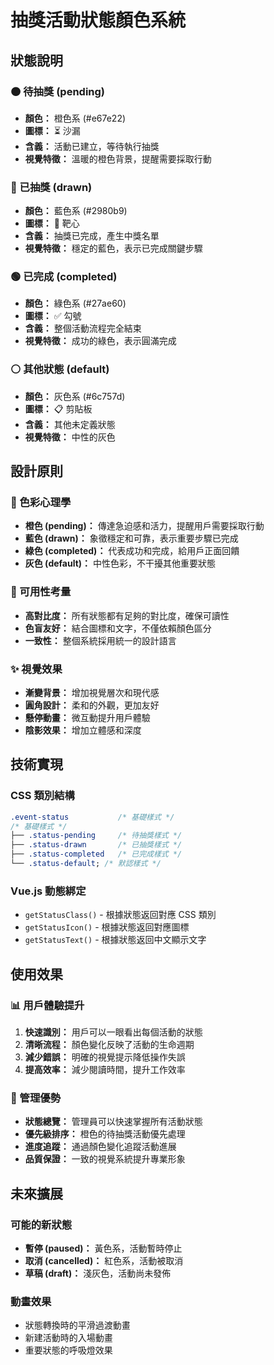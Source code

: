 # 抽獎活動狀態顏色系統

## 狀態說明

### 🟠 待抽獎 (pending)

- **顏色：** 橙色系 (#e67e22)
- **圖標：** ⏳ 沙漏
- **含義：** 活動已建立，等待執行抽獎
- **視覺特徵：** 溫暖的橙色背景，提醒需要採取行動

### 🔵 已抽獎 (drawn)

- **顏色：** 藍色系 (#2980b9)
- **圖標：** 🎯 靶心
- **含義：** 抽獎已完成，產生中獎名單
- **視覺特徵：** 穩定的藍色，表示已完成關鍵步驟

### 🟢 已完成 (completed)

- **顏色：** 綠色系 (#27ae60)
- **圖標：** ✅ 勾號
- **含義：** 整個活動流程完全結束
- **視覺特徵：** 成功的綠色，表示圓滿完成

### ⚪ 其他狀態 (default)

- **顏色：** 灰色系 (#6c757d)
- **圖標：** 📋 剪貼板
- **含義：** 其他未定義狀態
- **視覺特徵：** 中性的灰色

## 設計原則

### 🎨 色彩心理學

- **橙色 (pending)：** 傳達急迫感和活力，提醒用戶需要採取行動
- **藍色 (drawn)：** 象徵穩定和可靠，表示重要步驟已完成
- **綠色 (completed)：** 代表成功和完成，給用戶正面回饋
- **灰色 (default)：** 中性色彩，不干擾其他重要狀態

### 📱 可用性考量

- **高對比度：** 所有狀態都有足夠的對比度，確保可讀性
- **色盲友好：** 結合圖標和文字，不僅依賴顏色區分
- **一致性：** 整個系統採用統一的設計語言

### ✨ 視覺效果

- **漸變背景：** 增加視覺層次和現代感
- **圓角設計：** 柔和的外觀，更加友好
- **懸停動畫：** 微互動提升用戶體驗
- **陰影效果：** 增加立體感和深度

## 技術實現

### CSS 類別結構

```css
.event-status           /* 基礎樣式 */
/* 基礎樣式 */
├── .status-pending     /* 待抽獎樣式 */
├── .status-drawn       /* 已抽獎樣式 */
├── .status-completed   /* 已完成樣式 */
└── .status-default; /* 默認樣式 */
```

### Vue.js 動態綁定

- `getStatusClass()` - 根據狀態返回對應 CSS 類別
- `getStatusIcon()` - 根據狀態返回對應圖標
- `getStatusText()` - 根據狀態返回中文顯示文字

## 使用效果

### 📊 用戶體驗提升

1. **快速識別：** 用戶可以一眼看出每個活動的狀態
2. **清晰流程：** 顏色變化反映了活動的生命週期
3. **減少錯誤：** 明確的視覺提示降低操作失誤
4. **提高效率：** 減少閱讀時間，提升工作效率

### 🎯 管理優勢

- **狀態總覽：** 管理員可以快速掌握所有活動狀態
- **優先級排序：** 橙色的待抽獎活動優先處理
- **進度追蹤：** 通過顏色變化追蹤活動進展
- **品質保證：** 一致的視覺系統提升專業形象

## 未來擴展

### 可能的新狀態

- **暫停 (paused)：** 黃色系，活動暫時停止
- **取消 (cancelled)：** 紅色系，活動被取消
- **草稿 (draft)：** 淺灰色，活動尚未發佈

### 動畫效果

- 狀態轉換時的平滑過渡動畫
- 新建活動時的入場動畫
- 重要狀態的呼吸燈效果
